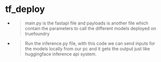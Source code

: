 # tf_deploy

- > main.py is the fastapi file and payloads is another file which contain the parameters to call the different models deployed on truefoundry

- > Run the inference.py file, with this code we can send inputs for the models locally from our pc  and it gets the output just like huggingface inference api system.
